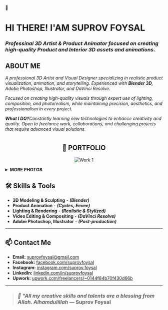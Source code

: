 👋
# **HI THERE! I'AM SUPROV FOYSAL**
### <i>**Professinal 3D Artist & Product Animator** focused on creating high-quality **Product** and **Interior** 3D assets and animations.</i> 

<h2><B>ABOUT ME</B></h2>
<i>A professional 3D Artist and Visual Designer specializing in realistic product visualization, animation, and storytelling. Experienced with <b>Blender 3D</b>, Adobe Photoshop, Illustrator, and DaVinci Resolve.

Focused on creating high-quality visuals through expert use of lighting, composition, and photorealism, while maintaining precision, aesthetics, and professionalism in every project.

<b>What I DO?</b>Constantly learning new technologies to enhance creativity and quality. Open to freelance work, collaborations, and challenging projects that require advanced visual solutions.</i>


# <h2 align="center">📂 PORTFOLIO</h2>
<p align="center"> 
  
<img src="https://raw.githubusercontent.com/suprovfoysal/suprovfoysal/main/BATH ROOM T.png" alt="Work 1" width="1000" height="auto">
 
**<details><summary>MORE PHOTOS</summary>***
  <img src="https://raw.githubusercontent.com/suprovfoysal/suprovfoysal/main/BATH ROOM TREE.jpg" alt="Work 1" width="200" height="auto">
  <img src="https://raw.githubusercontent.com/suprovfoysal/suprovfoysal/main/BATH ROOM TOILET.png" alt="Work 2" width="200" height="auto">
  <img src="https://raw.githubusercontent.com/suprovfoysal/suprovfoysal/main/full b ookk selfe.png" alt="Work 3" width="200" height="auto">
  <img src="https://raw.githubusercontent.com/suprovfoysal/suprovfoysal/main/CAT SELF.png" alt="Work 4" width="200" height="auto">
  <img src="https://raw.githubusercontent.com/suprovfoysal/suprovfoysal/main/chair 56.png" alt="Work 5" width="200" height="auto">
  <img src="https://raw.githubusercontent.com/suprovfoysal/suprovfoysal/main/CHAIR TABLE.png" alt="Work 6" width="200" height="auto">
  <img src="https://raw.githubusercontent.com/suprovfoysal/suprovfoysal/main/hfghuj.png" alt="Work 7" width="200" height="auto">
  <img src="https://raw.githubusercontent.com/suprovfoysal/suprovfoysal/main/ROOM.jpg" alt="Work 8" width="200" height="auto">
  <img src="https://raw.githubusercontent.com/suprovfoysal/suprovfoysal/main/SOFA.png" alt="Work 9" width="200" height="auto">
  <img src="https://raw.githubusercontent.com/suprovfoysal/suprovfoysal/main/ROOM.jpg" alt="Work 10" width="200" height="auto">
  <img src="https://raw.githubusercontent.com/suprovfoysal/suprovfoysal/main/TOP VIEW.jpg" alt="Work 11" width="200" height="auto">
  <img src="https://raw.githubusercontent.com/suprovfoysal/suprovfoysal/main/untitled4.png" alt="Work 12" width="200" height="auto">
  <img src="https://raw.githubusercontent.com/suprovfoysal/suprovfoysal/main/BATH ROOM TOILET.png" alt="Work 13" width="200" height="auto">
  <img src="https://raw.githubusercontent.com/suprovfoysal/suprovfoysal/main/WATER TAB.png" alt="Work 14" width="200" height="auto">
  <img src="https://raw.githubusercontent.com/suprovfoysal/suprovfoysal/main/BATHROOM.png" alt="Work 15" width="200" height="auto">
</p>

*I have worked on different parts of various projects mainly for learning purposes. Instead of completing entire projects, I focused on developing specific skills such as modeling, texturing, lighting, animation, and rendering. This approach allowed me to gain deep knowledge and hands-on experience in each area. With these experiences, I am fully capable of handling complete projects efficiently.*

  </details>
</p>

## 🛠️ Skills & Tools
- **3D Modeling & Sculpting** - ***(Blender)***
- **Product Animation** - ***(Cycles, Eevee)***
- **Lighting & Rendering** - ***(Realistic & Stylized)***
- **Video Editing & Compositing** - ***(DaVinci Resolve)***
- **Adobe Photoshop, Illustrator** - ***(Post-production)***
---

## 📫 Contact Me

- **Email:** suprovfoysal@gmail.com  
- **Facebook:** [facebook.com/suprovfoysal](https://facebook.com/suprovfoysal)  
- **Instagram:** [instagram.com/suprov.foysal](https://instagram.com/suprov.foysal)  
- **LinkedIn:** [linkedin.com/in/suprovfoysal](https://linkedin.com/in/suprovfoysal)  
- **Upwork:** [upwork.com/freelancers/~0144f84b70f430d66b](https://www.upwork.com/freelancers/~0144f84b70f430d66b)  

---

> ### ***🌿 "All my creative skills and talents are a blessing from Allah. Alhamdulillah*** — Suprov Foysal


